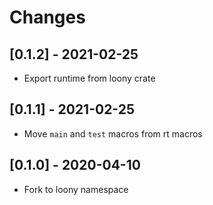# Changes

## [0.1.2] - 2021-02-25

* Export runtime from loony crate

## [0.1.1] - 2021-02-25

* Move `main` and `test` macros from rt macros

## [0.1.0] - 2020-04-10

* Fork to loony namespace
